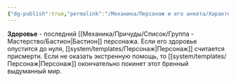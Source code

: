 ```yaml
---
{"dg-publish":true,"permalink":"/Механика/Персонаж и его анкета/Характеристики/Подробнее/Здоровье/","noteIcon":"","created":"2025-08-21T13:47:47.835+03:00","updated":"2025-07-29T23:53:10.504+03:00"}
---
```


**Здоровье** - последний [[Механика/Причуды/Список/Группа - Мастерство/Бастион\|Бастион]] персонажа. Если его здоровье опустится до нуля, [[system/templates/Персонаж\|Персонаж]] считается присмерти. Если не оказать экстренную помощь, то [[system/templates/Персонаж\|Персонаж]] окончательно покинет этот бренный выдуманный мир.